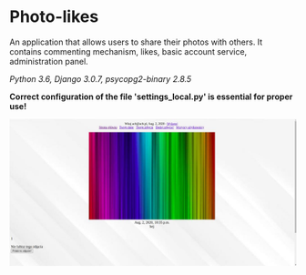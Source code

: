 #  Photo-likes

An application that allows users to share their photos with others. 
It contains commenting mechanism, likes, basic account service, administration panel.

_Python 3.6, Django 3.0.7, psycopg2-binary 2.8.5_

**Correct configuration of the file 'settings_local.py' is essential for proper use!**

<img src="photo1.jpg" width="600">
